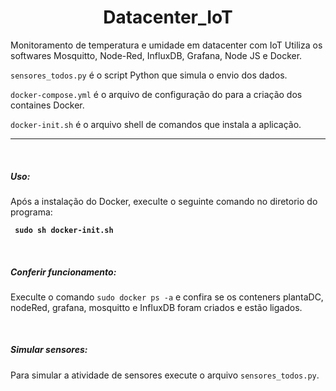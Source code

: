 <h1 align="center">Datacenter_IoT</h1>

Monitoramento de temperatura e umidade em datacenter com IoT
Utiliza os softwares Mosquitto, Node-Red, InfluxDB, Grafana, Node JS e Docker.

<code>sensores_todos.py</code> é o script Python que simula o envio dos dados.<br>

<code>docker-compose.yml</code> é o arquivo de configuração do para a criação dos containes Docker.<br>

<code>docker-init.sh</code> é o arquivo shell de comandos que instala a aplicação.<br>


<hr>

<br>

<h5><b>Uso: </b></h5>

<p>Após a instalação do Docker, execulte o seguinte comando no diretorio do programa:</p>

<code> <b>sudo sh docker-init.sh</b> </code>

<br>

<h5><b>Conferir funcionamento:</b></h5>

<p>Execulte o comando <code>sudo docker ps -a</code> e confira se os conteners  plantaDC, nodeRed, grafana, mosquitto e InfluxDB foram criados e estão ligados.</p>

<br>

<h5><b>Simular sensores:</b></h5>

<p>Para simular a atividade de sensores execute o arquivo <code>sensores_todos.py</code>.</p>


